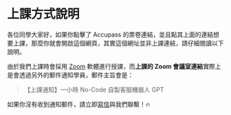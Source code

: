 # 上課方式說明

各位同學大家好，如果你點擊了 Accupass 的票卷連結，並且點其上面的連結想要上課，那麼你就會開啟這個網頁，其實這個網址並非上課連結，請仔細閱讀以下說明。

由於我們上課時會採用 [Zoom](https://zoom.us/zh-tw/download) 軟體進行授課，而**上課的 Zoom 會議室連結**實際上是會透過另外的郵件通知學員，郵件主旨會是：

> 【上課通知】一小時 No-Code 自製客服機器人 GPT

如果你沒有收到通知郵件，請立即[寫信](mailto:training@miniasp.com)與我們聯繫！🔥
